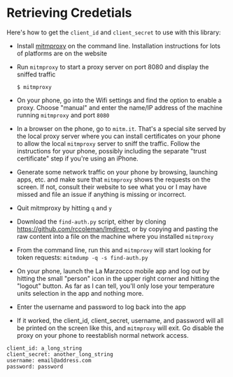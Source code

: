 # Retrieving Credetials

Here's how to get the `client_id` and `client_secret` to use with this library:

* Install [mitmproxy](https://mitmproxy.org/) on the command line.  Installation instructions for lots of platforms are on the website
* Run `mitmproxy` to start a proxy server on port 8080 and display the sniffed traffic

  `$ mitmproxy`

* On your phone, go into the Wifi settings and find the option to enable a proxy.  Choose "manual" and enter the name/IP address of the machine running `mitmproxy` and port `8080`
* In a browser on the phone, go to `mitm.it`.  That's a special site served by the local proxy server where you can install certificates on your phone to allow the local `mitmproxy` server to sniff the traffic.  Follow the instructions for your phone, possibly including the separate "trust certificate" step if you're using an iPhone.
* Generate some network traffic on your phone by browsing, launching apps, etc. and make sure that `mitmproxy` shows the requests on the screen.  If not, consult their website to see what you or I may have missed and file an issue if anything is missing or incorrect.
* Quit mitmproxy by hitting `q` and `y`
* Download the `find-auth.py` script, either by cloning https://github.com/rccoleman/lmdirect, or by copying and pasting the raw content into a file on the machine where you installed `mitmproxy`
* From the command line, run this and `mitmproxy` will start looking for token requests:
 `mitmdump -q -s find-auth.py`
* On your phone, launch the La Marzocco mobile app and log out by hitting the small "person" icon in the upper right corner and hitting the "logout" button.  As far as I can tell, you'll only lose your temperature units selection in the app and nothing more.
* Enter the username and password to log back into the app
* If it worked, the client_id, client_secret, username, and password will all be printed on the screen like this, and `mitmproxy` will exit.  Go disable the proxy on your phone to reestablish normal network access.
```
client_id: a_long_string
client_secret: another_long_string
username: email@address.com
password: password
```
